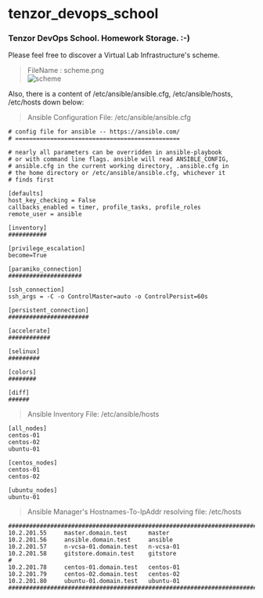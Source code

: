# tenzor_devops_school

### Tenzor DevOps School. Homework Storage. :-) <br />
Please feel free to discover a Virtual Lab Infrastructure's scheme.
> FileName : scheme.png <br />
![scheme](https://user-images.githubusercontent.com/33868527/155518559-e33facfa-097a-425f-84f8-eae612af975b.png)

Also, there is a content of /etc/ansible/ansible.cfg, /etc/ansible/hosts, /etc/hosts down below:
> Ansible Configuration File: /etc/ansible/ansible.cfg
```
# config file for ansible -- https://ansible.com/
# ===============================================

# nearly all parameters can be overridden in ansible-playbook  
# or with command line flags. ansible will read ANSIBLE_CONFIG,
# ansible.cfg in the current working directory, .ansible.cfg in
# the home directory or /etc/ansible/ansible.cfg, whichever it 
# finds first

[defaults]
host_key_checking = False
callbacks_enabled = timer, profile_tasks, profile_roles        
remote_user = ansible

[inventory]
###########

[privilege_escalation]
become=True

[paramiko_connection]
#####################

[ssh_connection]
ssh_args = -C -o ControlMaster=auto -o ControlPersist=60s      

[persistent_connection]
#######################

[accelerate]
############

[selinux]
#########

[colors]
########

[diff]
######

```
> Ansible Inventory File: /etc/ansible/hosts
```
[all_nodes]
centos-01
centos-02
ubuntu-01

[centos_nodes]       
centos-01
centos-02

[ubuntu_nodes]       
ubuntu-01
```
> Ansible Manager's Hostnames-To-IpAddr resolving file: /etc/hosts
```
##############################################################################
10.2.201.55     master.domain.test      master
10.2.201.56     ansible.domain.test     ansible
10.2.201.57     n-vcsa-01.domain.test   n-vcsa-01
10.2.201.58     gitstore.domain.test    gitstore
#
10.2.201.78     centos-01.domain.test   centos-01
10.2.201.79     centos-02.domain.test   centos-02
10.2.201.80     ubuntu-01.domain.test   ubuntu-01
##############################################################################
```
